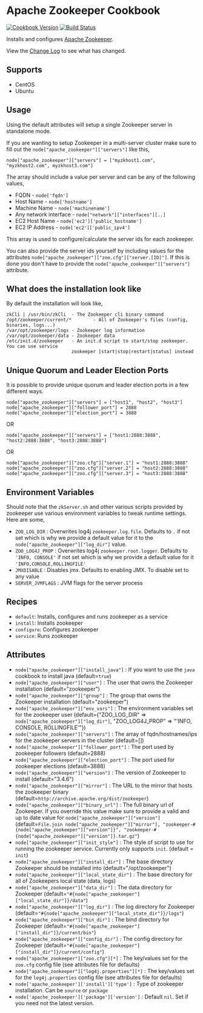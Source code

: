 Apache Zookeeper Cookbook
=========================

[![Cookbook Version](https://img.shields.io/cookbook/v/apache_zookeeper.svg)](https://community.opscode.com/cookbooks/apache_zookeeper)
[![Build Status](https://travis-ci.org/bbaugher/apache_zookeeper.svg?branch=master)](https://travis-ci.org/bbaugher/apache_zookeeper)

Installs and configures [Apache Zookeeper](http://zookeeper.apache.org/).

View the [Change Log](https://github.com/bbaugher/apache_zookeeper/blob/master/CHANGELOG.md) to see what has changed.

Supports
--------

 * CentOS
 * Ubuntu

Usage
-----

Using the default attributes will setup a single Zookeeper server in standalone mode.

If you are wanting to setup Zookeeper in a multi-server cluster make sure to fill out the
`node["apache_zookeeper"]["servers"]` like this,

    node["apache_zookeeper"]["servers"] = ["myzkhost1.com", "myzkhost2.com", myzkhost3.com"]

The array should include a value per server and can be any of the following values,

 * FQDN - `node['fqdn']`
 * Host Name - `node['hostname']`
 * Machine Name - `node['machinename']`
 * Any network interface - `node["network"]["interfaces"][..]`
 * EC2 Host Name - `node['ec2']['public_hostname']`
 * EC2 IP Address - `node['ec2']['public_ipv4']`

This array is used to configure/calculate the server ids for each zookeeper.

You can also provide the server ids yourself by including values for the attributes
`node["apache_zookeeper"]["zoo.cfg"]["server.[ID]"]`. If this is done you don't have to provide the
`node["apache_zookeeper"]["servers"]` attribute.

What does the installation look like
------------------------------------

By default the installation will look like,

    zkCli | /usr/bin/zkCli  - The Zookeeper cli binary command
    /opt/zookeeper/current/*        - All of Zookeeper's files (config, binaries, logs...)
    /var/opt/zookeeper/logs - Zookeeper log information
    /var/opt/zookeeper/data - Zookeeper data
    /etc/init.d/zookeeper   - An init.d script to start/stop zookeeper. You can use service
    				        zookeeper [start|stop|restart|status] instead

Unique Quorum and Leader Election Ports
---------------------------------------

It is possible to provide unique quorum and leader election ports in a few different ways.

    node["apache_zookeeper"]["servers"] = ["host1", "host2", "host3"]
    node["apache_zookeeper"]["follower_port"] = 2888
    node["apache_zookeeper"]["election_port"] = 3888

OR

    node["apache_zookeeper"]["servers"] = ["host1:2888:3888", "host2:2888:3888", "host3:2888:3888"]

OR

    node["apache_zookeeper"]["zoo.cfg"]["server.1"] = "host1:2888:3888"
    node["apache_zookeeper"]["zoo.cfg"]["server.2"] = "host2:2888:3888"
    node["apache_zookeeper"]["zoo.cfg"]["server.3"] = "host3:2888:3888"

Environment Variables
---------------------

Should note that the `zkServer.sh` and other various scripts provided by zookeeper use various environment variables to tweak
runtime settings. Here are some,

 * `ZOO_LOG_DIR` : Overwrites log4j `zookeeper.log.file`. Defaults to `.` if not set which is why we provide a default value for it to the `node["apache_zookeeper"]["log_dir"]` value.
 * `ZOO_LOG4J_PROP` : Overwrites log4j `zookeeper.root.logger`. Defaults to `'INFO, CONSOLE'` if not set which is why we provide a default value for it `'INFO,CONSOLE,ROLLINGFILE'`
 * `JMXDISABLE` : Disables jmx. Defaults to enabling JMX. To disable set to any value
 * `SERVER_JVMFLAGS` : JVM flags for the server process

Recipes
-------

 * `default`: Installs, configures and runs zookeeper as a service
 * `install`: Installs zookeeper
 * `configure`: Configures zookeeper
 * `service`: Runs zookeeper

Attributes
----------

 * `node["apache_zookeeper"]["install_java"]` : If you want to use the `java` cookbook to install java (default=`true`)
 * `node["apache_zookeeper"]["user"]` : The user that owns the Zookeeper installation (default="zookeeper")
 * `node["apache_zookeeper"]["group"]` : The group that owns the Zookeeper installation (default="zookeeper")
 * `node["apache_zookeeper"]["env_vars"]` : The environment variables set for the zookeeper user (default={"ZOO_LOG_DIR" => `node["apache_zookeeper"]["log_dir"]`, "ZOO_LOG4J_PROP" => "'INFO, CONSOLE, ROLLINGFILE'"})
 * `node["apache_zookeeper"]["servers"]` : The array of fqdn/hostnames/ips for the zookeeper servers in the cluster (default=[])
 * `node["apache_zookeeper"]["follower_port"]` : The port used by zookeeper followers (default=2888)
 * `node["apache_zookeeper"]["election_port"]` : The port used for zookeeper elections (default=3888)
 * `node["apache_zookeeper"]["version"]` : The version of Zookeeper to install (default="3.4.6")
 * `node["apache_zookeeper"]["mirror"]` : The URL to the mirror that hosts the zookeeper binary (default=`http://archive.apache.org/dist/zookeeper`)
 * `node["apache_zookeeper"]["binary_url"]` : The full binary url of Zookeeper. If you override this value make sure to provide a valid and up to date value for `node["apache_zookeeper"]["version"]` (default=`File.join node["apache_zookeeper"]["mirror"], "zookeeper-#{node["apache_zookeeper"]["version"]}", "zookeeper-#{node["apache_zookeeper"]["version"]}.tar.gz"`)
 * `node["apache_zookeeper"]["init_style"]` : The style of script to use for running the zookeeper service. Currently only supports `init`. (default = `init`)
 * `node["apache_zookeeper"]["install_dir"]` : The base directory Zookeeper should be installed into (default="/opt/zookeeper")
 * `node["apache_zookeeper"]["local_state_dir"]` : The base directory for all of Zookeepers local state (data, logs)
 * `node["apache_zookeeper"]["data_dir"]` : The data directory for Zookeeper (default=`"#{node["apache_zookeeper"]["local_state_dir"]}/data"`)
 * `node["apache_zookeeper"]["log_dir"]` : The log directory for Zookeeper (default=`"#{node["apache_zookeeper"]["local_state_dir"]}/logs"`)
 * `node["apache_zookeeper"]["bin_dir"]` : The bind directory for Zookeeper (default=`"#{node["apache_zookeeper"]["install_dir"]}/current/bin"`)
 * `node["apache_zookeeper"]["config_dir"]` : The config directory for Zookeeper (default=`"#{node["apache_zookeeper"]["install_dir"]}/current/config"`)
 * `node["apache_zookeeper"]["zoo.cfg"][*]` : The key/values set for the `zoo.cfg` config file (see attributes file for defaults)
 * `node["apache_zookeeper"]["log4j.properties"][*]` : The key/values set for the `log4j.properties` config file (see attributes file for defaults)
 * `node['apache_zookeeper']['install']['type']` : Type of zookeeper installation. Can be `source` or `package`
 * `node['apache_zookeeper']['package']['version']` : Default `nil`. Set if you need not the latest version.
